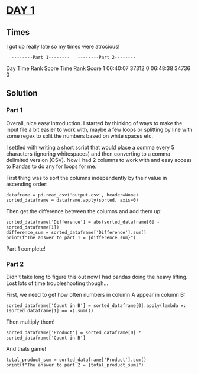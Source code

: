 # <ins> DAY 1 </ins>

## Times
I got up really late so my times were atrocious!

      --------Part 1--------   --------Part 2--------
Day       Time   Rank  Score       Time   Rank  Score
  1   06:40:07  37312      0   06:48:38  34736      0

## Solution 
### Part 1
Overall, nice easy introduction. 
I started by thinking of ways to make the input file a bit easier to work with, maybe a few loops or splitting by line with some regex to split the numbers based on white spaces etc.

I settled with writing a short script that would place a comma every 5 characters (ignoring whitespaces) and then converting to a comma delimited version (CSV). Now I had 2 columns to work with and easy access to Pandas to do any for loops for me.

First thing was to sort the columns independently by their value in ascending order:

```
dataframe = pd.read_csv('output.csv', header=None)
sorted_dataframe = dataframe.apply(sorted, axis=0)
```

Then get the difference between the columns and add them up:

```
sorted_dataframe['Difference'] = abs(sorted_dataframe[0] - sorted_dataframe[1])
difference_sum = sorted_dataframe['Difference'].sum()
print(f"The answer to part 1 = {difference_sum}")
```

Part 1 complete!

### Part 2
Didn't take long to figure this out now I had pandas doing the heavy lifting. Lost lots of time troubleshooting though...

First, we need to get how often numbers in column A appear in column B:

```
sorted_dataframe['Count in B'] = sorted_dataframe[0].apply(lambda x: (sorted_dataframe[1] == x).sum())
```
Then multiply them!

```
sorted_dataframe['Product'] = sorted_dataframe[0] * sorted_dataframe['Count in B']
```

And thats game!

```
total_product_sum = sorted_dataframe['Product'].sum()
print(f"The answer to part 2 = {total_product_sum}")
```